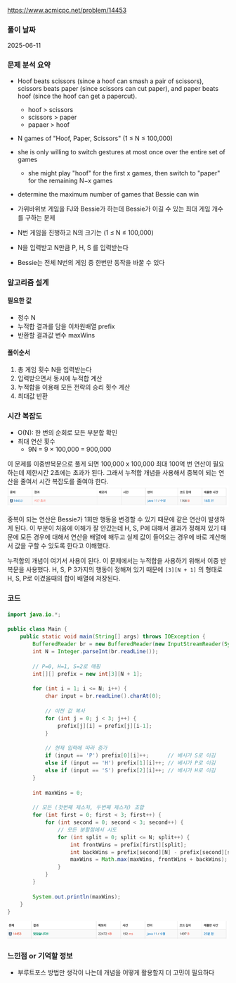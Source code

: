 https://www.acmicpc.net/problem/14453

### 풀이 날짜
2025-06-11

### 문제 분석 요약
- Hoof beats scissors (since a hoof can smash a pair of scissors), scissors beats paper (since scissors can cut paper), and paper beats hoof (since the hoof can get a papercut).
    - hoof > scissors
    - scissors > paper
    - papaer > hoof
- N games of "Hoof, Paper, Scissors" (1 ≤ N ≤ 100,000)
- she is only willing to switch gestures at most once over the entire set of games
    - she might play "hoof" for the first x games, then switch to "paper" for the remaining N−x games
- determine the maximum number of games that Bessie can win

- 가위바위보 게임을 FJ와 Bessie가 하는데 Bessie가 이길 수 있는 최대 게임 개수를 구하는 문제
- N번 게임을 진행하고 N의 크기는 (1 ≤ N ≤ 100,000)
- N을 입력받고 N만큼 P, H, S 를 입력받는다
- Bessie는 전체 N번의 게임 중 한번만 동작을 바꿀 수 있다

### 알고리즘 설계
#### 필요한 값
- 정수 N
- 누적합 결과를 담을 이차원배열 prefix
- 반환할 결과값 변수 maxWins
#### 풀이순서
1. 총 게임 횟수 N을 입력받는다
2. 입력받으면서 동시에 누적합 계산
3. 누적합을 이용해 모든 전략의 승리 횟수 계산
4. 최대값 반환

### 시간 복잡도
- O(N): 한 번의 순회로 모든 부분합 확인
- 최대 연산 횟수
    - 9N = 9 × 100,000 = 900,000

이 문제를 이중반복문으로 풀게 되면 100,000 x 100,000 최대 100억 번 연산이 필요하는데 제한시간 2초에는 초과가 된다. 그래서 누적합 개념을 사용해서 중복이 되는 연산을 줄여서 시간 복잡도를 줄여야 한다.
![b24453_1](b24453_1.png)

중복이 되는 연산은 Bessie가 1회만 행동을 변경할 수 있기 때문에 같은 연산이 발생하게 된다. 이 부분이 처음에 이해가 잘 안갔는데 H, S, P에 대해서 결과가 정해져 있기 때문에 모든 경우에 대해서 연산을 배열에 해두고 실제 값이 들어오는 경우에 바로 계산해서 값을 구할 수 있도록 한다고 이해했다.

누적합의 개념이 여기서 사용이 된다. 이 문제에서는 누적합을 사용하기 위해서 이중 반복문을 사용했다. H, S, P 3가지의 행동이 정해져 있기 때문에 `[3][N + 1]` 의 형태로 H, S, P로 이겼을때의 합이 배열에 저장된다.
### 코드
```java
import java.io.*; 

public class Main {
    public static void main(String[] args) throws IOException {
        BufferedReader br = new BufferedReader(new InputStreamReader(System.in));
        int N = Integer.parseInt(br.readLine());
        
        // P=0, H=1, S=2로 매핑
        int[][] prefix = new int[3][N + 1];
        
        for (int i = 1; i <= N; i++) {
            char input = br.readLine().charAt(0);
            
            // 이전 값 복사
            for (int j = 0; j < 3; j++) {
                prefix[j][i] = prefix[j][i-1];
            }
            
            // 현재 입력에 따라 증가
            if (input == 'P') prefix[0][i]++;      // 베시가 S로 이김
            else if (input == 'H') prefix[1][i]++; // 베시가 P로 이김  
            else if (input == 'S') prefix[2][i]++; // 베시가 H로 이김
        }
        
        int maxWins = 0;
        
        // 모든 (첫번째 제스처, 두번째 제스처) 조합
        for (int first = 0; first < 3; first++) {
            for (int second = 0; second < 3; second++) {
                // 모든 분할점에서 시도
                for (int split = 0; split <= N; split++) {
                    int frontWins = prefix[first][split];
                    int backWins = prefix[second][N] - prefix[second][split];
                    maxWins = Math.max(maxWins, frontWins + backWins);
                }
            }
        }
        
        System.out.println(maxWins);
    }
}
```
![b24453_2](b24453_2.png)

### 느낀점 or 기억할 정보
- 부루트포스 방법만 생각이 나는데 개념을 어떻게 활용할지 더 고민이 필요하다